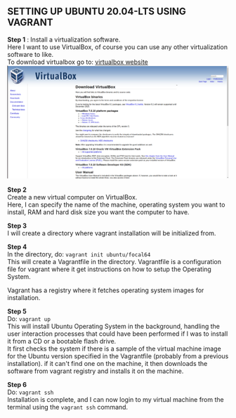 ## SETTING UP UBUNTU 20.04-LTS USING VAGRANT

**Step 1**  : Install a virtualization software.  
Here I want to use VirtualBox, of course you can use any other virtualization software to like.  
To download virtualbox go to: [virtualbox website](https://www.virtualbox.org/wiki/Downloads)
![](./images/1.png)

**Step 2**  
Create a new virtual computer on VirtualBox.  
Here, I can specify the name of the machine, operating system you want to install, RAM and hard disk size you want the computer to have.

**Step 3**  
I will create a directory where vagrant installation will be initialized from.

**Step 4**  
In the directory, do: `vagrant init ubuntu/focal64`  
This will create a Vagrantfile in the directory. Vagrantfile is a configuration file for vagrant where it get instructions on how to setup the Operating System.

Vagrant has a registry where it fetches operating system images for installation. 

**Step 5**  
Do: `vagrant up`  
This will install Ubuntu Operating System in the background, handling the user interaction processes that could have been performed if I was to install it from a CD or a bootable flash drive.  
It first checks the system if there is a sample of the virtual machine image for the Ubuntu version specified in the Vagrantfile (probably from a previous installation). if it can't find one on the machine, it then downloads the software from vagrant registry and installs it on the machine.

**Step 6**  
Do: `vagrant ssh`  
Installation is complete, and I can now login to my virtual machine from the terminal using the `vagrant ssh` command.

